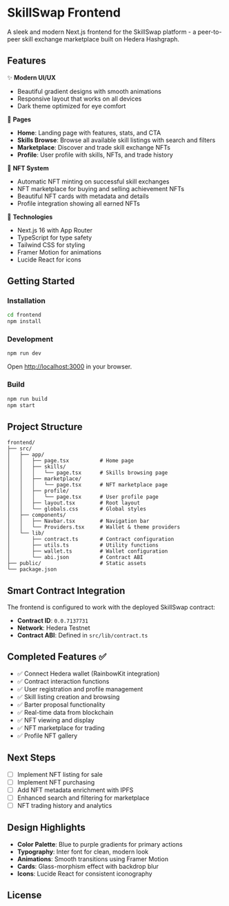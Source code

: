 # SkillSwap Frontend

A sleek and modern Next.js frontend for the SkillSwap platform - a peer-to-peer skill exchange marketplace built on Hedera Hashgraph.

## Features

✨ **Modern UI/UX**
- Beautiful gradient designs with smooth animations
- Responsive layout that works on all devices
- Dark theme optimized for eye comfort

🎨 **Pages**
- **Home**: Landing page with features, stats, and CTA
- **Skills Browse**: Browse all available skill listings with search and filters
- **Marketplace**: Discover and trade skill exchange NFTs
- **Profile**: User profile with skills, NFTs, and trade history

🎁 **NFT System**
- Automatic NFT minting on successful skill exchanges
- NFT marketplace for buying and selling achievement NFTs
- Beautiful NFT cards with metadata and details
- Profile integration showing all earned NFTs

🚀 **Technologies**
- Next.js 16 with App Router
- TypeScript for type safety
- Tailwind CSS for styling
- Framer Motion for animations
- Lucide React for icons

## Getting Started

### Installation

```bash
cd frontend
npm install
```

### Development

```bash
npm run dev
```

Open [http://localhost:3000](http://localhost:3000) in your browser.

### Build

```bash
npm run build
npm start
```

## Project Structure

```
frontend/
├── src/
│   ├── app/
│   │   ├── page.tsx          # Home page
│   │   ├── skills/
│   │   │   └── page.tsx      # Skills browsing page
│   │   ├── marketplace/
│   │   │   └── page.tsx      # NFT marketplace page
│   │   ├── profile/
│   │   │   └── page.tsx      # User profile page
│   │   ├── layout.tsx        # Root layout
│   │   └── globals.css       # Global styles
│   ├── components/
│   │   ├── Navbar.tsx        # Navigation bar
│   │   └── Providers.tsx     # Wallet & theme providers
│   └── lib/
│       ├── contract.ts       # Contract configuration
│       ├── utils.ts          # Utility functions
│       ├── wallet.ts         # Wallet configuration
│       └── abi.json          # Contract ABI
├── public/                   # Static assets
└── package.json
```

## Smart Contract Integration

The frontend is configured to work with the deployed SkillSwap contract:
- **Contract ID**: `0.0.7137731`
- **Network**: Hedera Testnet
- **Contract ABI**: Defined in `src/lib/contract.ts`

## Completed Features ✅

- ✅ Connect Hedera wallet (RainbowKit integration)
- ✅ Contract interaction functions
- ✅ User registration and profile management
- ✅ Skill listing creation and browsing
- ✅ Barter proposal functionality
- ✅ Real-time data from blockchain
- ✅ NFT viewing and display
- ✅ NFT marketplace for trading
- ✅ Profile NFT gallery

## Next Steps

- [ ] Implement NFT listing for sale 
- [ ] Implement NFT purchasing 
- [ ] Add NFT metadata enrichment with IPFS
- [ ] Enhanced search and filtering for marketplace
- [ ] NFT trading history and analytics

## Design Highlights

- **Color Palette**: Blue to purple gradients for primary actions
- **Typography**: Inter font for clean, modern look
- **Animations**: Smooth transitions using Framer Motion
- **Cards**: Glass-morphism effect with backdrop blur
- **Icons**: Lucide React for consistent iconography

## License


